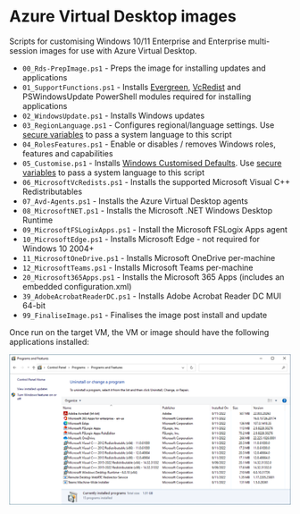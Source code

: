 # Azure Virtual Desktop images

Scripts for customising Windows 10/11 Enterprise and Enterprise multi-session images for use with Azure Virtual Desktop.

* `00_Rds-PrepImage.ps1` - Preps the image for installing updates and applications
* `01_SupportFunctions.ps1` - Installs [Evergreen](https://stealthpuppy.com/evergreen), [VcRedist](https://vcredist.com) and PSWindowsUpdate PowerShell modules required for installing applications
* `02_WindowsUpdate.ps1` - Installs Windows updates
* `03_RegionLanguage.ps1` - Configures regional/language settings. Use [secure variables](https://nmw.zendesk.com/hc/en-us/articles/4731671517335-Scripted-Actions-Global-Secure-Variables) to pass a system language to this script
* `04_RolesFeatures.ps1` - Enable or disables / removes Windows roles, features and capabilities
* `05_Customise.ps1` - Installs [Windows Customised Defaults](https://stealthpuppy.com/image-customise). Use [secure variables](https://nmw.zendesk.com/hc/en-us/articles/4731671517335-Scripted-Actions-Global-Secure-Variables) to pass a system language to this script
* `06_MicrosoftVcRedists.ps1` - Installs the supported Microsoft Visual C++ Redistributables
* `07_Avd-Agents.ps1` - Installs the Azure Virtual Desktop agents
* `08_MicrosoftNET.ps1` - Installs the Microsoft .NET Windows Desktop Runtime
* `09_MicrosoftFSLogixApps.ps1` - Install the Microsoft FSLogix Apps agent
* `10_MicrosoftEdge.ps1` - Installs Microsoft Edge - not required for Windows 10 2004+
* `11_MicrosoftOneDrive.ps1` - Installs Microsoft OneDrive per-machine
* `12_MicrosoftTeams.ps1` - Installs Microsoft Teams per-machine
* `20_Microsoft365Apps.ps1` - Installs the Microsoft 365 Apps (includes an embedded configuration.xml)
* `39_AdobeAcrobatReaderDC.ps1` - Installs Adobe Acrobat Reader DC MUI 64-bit
* `99_FinaliseImage.ps1` - Finalises the image post install and update

Once run on the target VM, the VM or image should have the following applications installed:

![Applications installed into the VM/image](apps.png)
